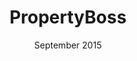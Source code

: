 ---
anchor: PropertyBoss
title: PropertyBoss
image: img/portfolio/pb.png
description: As part of a high school project worked on a team to develop a property management website. The functionality of the website was completed to the satisfaction of a client. 
team: Team
date: September 2015
category: PropertyBoss
---